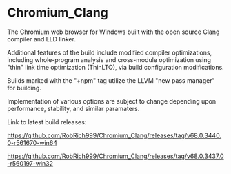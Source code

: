# Chromium_Clang

The Chromium web browser for Windows built with the open source Clang compiler and LLD linker.

Additional features of the build include modified compiler optimizations, including whole-program analysis and cross-module optimization using "thin" link time optimization (ThinLTO), via build configuration modifications.

Builds marked with the "+npm" tag utilize the LLVM "new pass manager" for building.

Implementation of various options are subject to change depending upon performance, stability, and similar paramaters.

Link to latest build releases:

https://github.com/RobRich999/Chromium_Clang/releases/tag/v68.0.3440.0-r561670-win64

https://github.com/RobRich999/Chromium_Clang/releases/tag/v68.0.3437.0-r560197-win32
